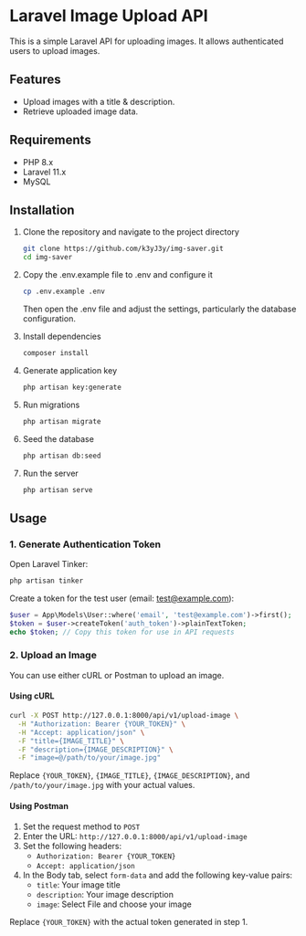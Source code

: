 # Laravel Image Upload API

This is a simple Laravel API for uploading images. It allows authenticated users to upload images.

## Features

- Upload images with a title & description.
- Retrieve uploaded image data.

## Requirements

- PHP 8.x
- Laravel 11.x
- MySQL

## Installation

1. Clone the repository and navigate to the project directory
    ```bash
    git clone https://github.com/k3yJ3y/img-saver.git
    cd img-saver
    ```
2. Copy the .env.example file to .env and configure it
    ```bash
    cp .env.example .env
    ```
   Then open the .env file and adjust the settings, particularly the database configuration.

3. Install dependencies
    ```bash
    composer install
    ```
4. Generate application key
    ```bash
    php artisan key:generate
    ```
5. Run migrations
    ```bash
    php artisan migrate
    ```
6. Seed the database
    ```bash
    php artisan db:seed
    ```
7. Run the server
    ```bash
    php artisan serve
    ```

## Usage

### 1. Generate Authentication Token

Open Laravel Tinker:
```bash
php artisan tinker
```

Create a token for the test user (email: test@example.com):
```php
$user = App\Models\User::where('email', 'test@example.com')->first();
$token = $user->createToken('auth_token')->plainTextToken;
echo $token; // Copy this token for use in API requests
```

### 2. Upload an Image

You can use either cURL or Postman to upload an image.

#### Using cURL

```bash
curl -X POST http://127.0.0.1:8000/api/v1/upload-image \
  -H "Authorization: Bearer {YOUR_TOKEN}" \
  -H "Accept: application/json" \
  -F "title={IMAGE_TITLE}" \
  -F "description={IMAGE_DESCRIPTION}" \
  -F "image=@/path/to/your/image.jpg"
```

Replace `{YOUR_TOKEN}`, `{IMAGE_TITLE}`, `{IMAGE_DESCRIPTION}`, and `/path/to/your/image.jpg` with your actual values.

#### Using Postman

1. Set the request method to `POST`
2. Enter the URL: `http://127.0.0.1:8000/api/v1/upload-image`
3. Set the following headers:
   - `Authorization: Bearer {YOUR_TOKEN}`
   - `Accept: application/json`
4. In the Body tab, select `form-data` and add the following key-value pairs:
   - `title`: Your image title
   - `description`: Your image description
   - `image`: Select File and choose your image

Replace `{YOUR_TOKEN}` with the actual token generated in step 1.

